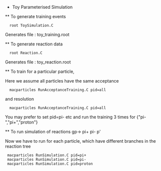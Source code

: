 * Toy Parameterised Simulation

** To generate training events

      root ToySimulation.C

Generates file : toy_training.root

** To generate reaction data

      root Reaction.C

Generates file : toy_reaction.root

** To train for a particular particle,

Here we assume all particles have the same acceptance

      macparticles RunAcceptanceTraining.C pid=all

and resolution

      macparticles RunAcceptanceTraining.C pid=all

You may prefer to set pid=pi- etc and run the training 3 times for
{"pi-","pi+","proton"}

** To run simulation of reactions gp-> pi+ pi- p'

Now we have to run for each particle, which have different branches in the
reaction tree

	 macparticles RunSimulation.C pid=pi+
	 macparticles RunSimulation.C pid=pi-
	 macparticles RunSimulation.C pid=proton
